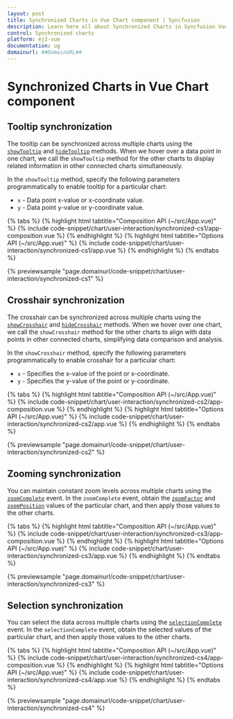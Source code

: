 ```yaml
---
layout: post
title: Synchronized Charts in Vue Chart component | Syncfusion
description: Learn here all about Synchronized Charts in Syncfusion Vue Chart component of Syncfusion Essential JS 2 and more.
control: Synchronized charts
platform: ej2-vue
documentation: ug
domainurl: ##DomainURL##
---
```


# Synchronized Charts in Vue Chart component

## Tooltip synchronization

The tooltip can be synchronized across multiple charts using the [`showTooltip`](https://ej2.syncfusion.com/vue/documentation/api/chart#showtooltip) and [`hideTooltip`](https://ej2.syncfusion.com/vue/documentation/api/chart#hidetooltip) methods. When we hover over a data point in one chart, we call the `showTooltip` method for the other charts to display related information in other connected charts simultaneously.

In the `showTooltip` method, specify the following parameters programmatically to enable tooltip for a particular chart:

* `x` - Data point x-value or x-coordinate value.
* `y` - Data point y-value or y-coordinate value.

{% tabs %}
{% highlight html tabtitle="Composition API (~/src/App.vue)" %}
{% include code-snippet/chart/user-interaction/synchronized-cs1/app-composition.vue %}
{% endhighlight %}
{% highlight html tabtitle="Options API (~/src/App.vue)" %}
{% include code-snippet/chart/user-interaction/synchronized-cs1/app.vue %}
{% endhighlight %}
{% endtabs %}
        
{% previewsample "page.domainurl/code-snippet/chart/user-interaction/synchronized-cs1" %}

## Crosshair synchronization

The crosshair can be synchronized across multiple charts using the [`showCrosshair`](https://ej2.syncfusion.com/vue/documentation/api/chart#showcrosshair) and [`hideCrosshair`](https://ej2.syncfusion.com/vue/documentation/api/chart#hidecrosshair) methods. When we hover over one chart, we call the `showCrosshair` method for the other charts to align with data points in other connected charts, simplifying data comparison and analysis.

In the `showCrosshair` method, specify the following parameters programmatically to enable crosshair for a particular chart:

* `x` - Specifies the x-value of the point or x-coordinate.
* `y` - Specifies the y-value of the point or y-coordinate.

{% tabs %}
{% highlight html tabtitle="Composition API (~/src/App.vue)" %}
{% include code-snippet/chart/user-interaction/synchronized-cs2/app-composition.vue %}
{% endhighlight %}
{% highlight html tabtitle="Options API (~/src/App.vue)" %}
{% include code-snippet/chart/user-interaction/synchronized-cs2/app.vue %}
{% endhighlight %}
{% endtabs %}
        
{% previewsample "page.domainurl/code-snippet/chart/user-interaction/synchronized-cs2" %}

## Zooming synchronization

You can maintain constant zoom levels across multiple charts using the [`zoomComplete`](https://ej2.syncfusion.com/vue/documentation/api/chart/iZoomCompleteEventArgs/) event. In the `zoomComplete` event, obtain the [`zoomFactor`](https://ej2.syncfusion.com/vue/documentation/api/chart/iZoomCompleteEventArgs/#currentzoomfactor) and [`zoomPosition`](https://ej2.syncfusion.com/vue/documentation/api/chart/iZoomCompleteEventArgs/#currentzoomposition) values of the particular chart, and then apply those values to the other charts.

{% tabs %}
{% highlight html tabtitle="Composition API (~/src/App.vue)" %}
{% include code-snippet/chart/user-interaction/synchronized-cs3/app-composition.vue %}
{% endhighlight %}
{% highlight html tabtitle="Options API (~/src/App.vue)" %}
{% include code-snippet/chart/user-interaction/synchronized-cs3/app.vue %}
{% endhighlight %}
{% endtabs %}
        
{% previewsample "page.domainurl/code-snippet/chart/user-interaction/synchronized-cs3" %}

## Selection synchronization

You can select the data across multiple charts using the [`selectionComplete`](https://ej2.syncfusion.com/vue/documentation/api/chart/iSelectionCompleteEventArgs/) event. In the `selectionComplete` event, obtain the selected values of the particular chart, and then apply those values to the other charts.

{% tabs %}
{% highlight html tabtitle="Composition API (~/src/App.vue)" %}
{% include code-snippet/chart/user-interaction/synchronized-cs4/app-composition.vue %}
{% endhighlight %}
{% highlight html tabtitle="Options API (~/src/App.vue)" %}
{% include code-snippet/chart/user-interaction/synchronized-cs4/app.vue %}
{% endhighlight %}
{% endtabs %}
        
{% previewsample "page.domainurl/code-snippet/chart/user-interaction/synchronized-cs4" %}